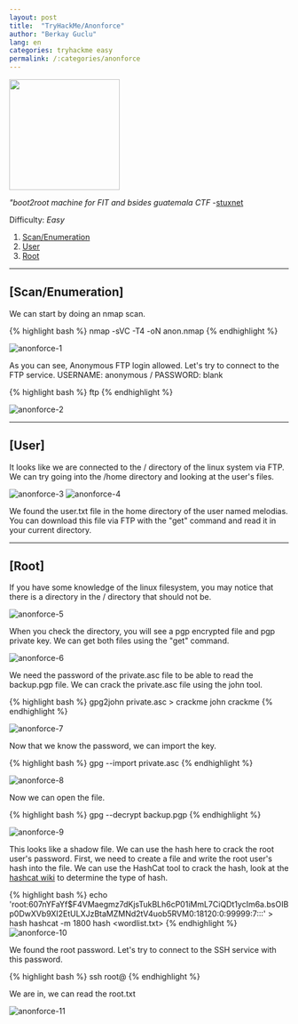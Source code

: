 ```yaml
---
layout: post
title:  "TryHackMe/Anonforce"
author: "Berkay Guclu"
lang: en
categories: tryhackme easy
permalink: /:categories/anonforce
---
```

[<img src="/assets/images/tryhackme/anonforce.jpeg" height="199">](https://tryhackme.com/room/bsidesgtanonforce)

*"boot2root machine for FIT and bsides guatemala CTF* -[stuxnet](https://tryhackme.com/p/stuxnet)

Difficulty: *Easy*

1. [Scan/Enumeration](#scan/enumeration)
2. [User](#user)
3. [Root](#root)

******

## [Scan/Enumeration]
We can start by doing an nmap scan.

{% highlight bash %}
nmap -sVC -T4 -oN anon.nmap <IP>
{% endhighlight %}

![anonforce-1](/assets/images/tryhackme/anonforce-1.png)

As you can see, Anonymous FTP login allowed. Let's try to connect to the FTP service. USERNAME: anonymous / PASSWORD: blank

{% highlight bash %}
ftp <IP>
{% endhighlight %}

![anonforce-2](/assets/images/tryhackme/anonforce-2.png)

******

## [User]
It looks like we are connected to the / directory of the linux system via FTP. We can try going into the /home directory and looking at the user's files.

![anonforce-3](/assets/images/tryhackme/anonforce-3.png)
![anonforce-4](/assets/images/tryhackme/anonforce-4.png)

We found the user.txt file in the home directory of the user named melodias. You can download this file via FTP with the "get" command and read it in your current directory.

******

## [Root]
If you have some knowledge of the linux filesystem, you may notice that there is a directory in the / directory that should not be.

![anonforce-5](/assets/images/tryhackme/anonforce-5.png)

When you check the directory, you will see a pgp encrypted file and pgp private key. We can get both files using the "get" command.

![anonforce-6](/assets/images/tryhackme/anonforce-6.png)

We need the password of the private.asc file to be able to read the backup.pgp file. We can crack the private.asc file using the john tool.

{% highlight bash %}
gpg2john private.asc > crackme
john crackme
{% endhighlight %}

![anonforce-7](/assets/images/tryhackme/anonforce-7.png)

Now that we know the password, we can import the key.

{% highlight bash %}
gpg --import private.asc
{% endhighlight %}

![anonforce-8](/assets/images/tryhackme/anonforce-8.png)

Now we can open the file.

{% highlight bash %}
gpg --decrypt backup.pgp
{% endhighlight %}

![anonforce-9](/assets/images/tryhackme/anonforce-9.png)

This looks like a shadow file. We can use the hash here to crack the root user's password. First, we need to create a file and write the root user's hash into the file. We can use the HashCat tool to crack the hash, look at the [hashcat wiki](https://hashcat.net/wiki/doku.php?id=example_hashes) to determine the type of hash.

{% highlight bash %}
echo 'root:$6$07nYFaYf$F4VMaegmz7dKjsTukBLh6cP01iMmL7CiQDt1ycIm6a.bsOIBp0DwXVb9XI2EtULXJzBtaMZMNd2tV4uob5RVM0:18120:0:99999:7:::' > hash
hashcat -m 1800 hash <wordlist.txt>
{% endhighlight %}
![anonforce-10](/assets/images/tryhackme/anonforce-10.png)

We found the root password. Let's try to connect to the SSH service with this password.

{% highlight bash %}
ssh root@<IP>
{% endhighlight %}

We are in, we can read the root.txt

![anonforce-11](/assets/images/tryhackme/anonforce-11.png)
